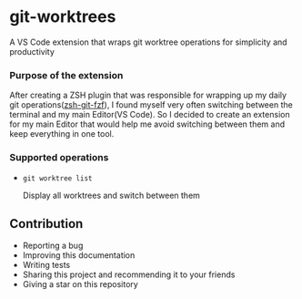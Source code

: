 # git-worktrees

A VS Code extension that wraps git worktree operations for simplicity and productivity

### Purpose of the extension

After creating a ZSH plugin that was responsible for wrapping up my daily git operations([zsh-git-fzf](https://github.com/alexiszamanidis/zsh-git-fzf)), I found myself very often switching between the terminal and my main Editor(VS Code). So I decided to create an extension for my main Editor that would help me avoid switching between them and keep everything in one tool.

### Supported operations

-   `git worktree list`

    Display all worktrees and switch between them

## Contribution

-   Reporting a bug
-   Improving this documentation
-   Writing tests
-   Sharing this project and recommending it to your friends
-   Giving a star on this repository

